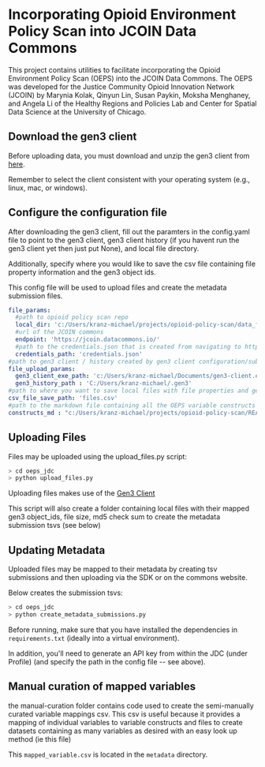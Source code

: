 # Incorporating Opioid Environment Policy Scan into JCOIN Data Commons

This project contains utilities to facilitate incorporating the Opioid
Environment Policy Scan (OEPS) into the JCOIN Data Commons. The OEPS was
developed for the Justice Community Opioid Innovation Network (JCOIN) by
Marynia Kolak, Qinyun Lin, Susan Paykin, Moksha Menghaney, and Angela Li of
the Healthy Regions and Policies Lab and Center for Spatial Data Science at
the University of Chicago.

## Download the gen3 client
Before uploading data, you must download and unzip the gen3 client from [here](https://github.com/uc-cdis/cdis-data-client/releases/tag/2021.11).

Remember to select the client consistent with your operating system (e.g., linux, mac, or windows).

## Configure the configuration file

After downloading the gen3 client, fill out the paramters in the config.yaml file to point to the gen3 client, gen3 client history (if you havent run the gen3 client yet then just put None), and local file directory. 

Additionally, specify where you would like to save the csv file containing file property information and the gen3 object ids. 

This config file will be used to upload files and create the metadata submission files.


```yaml
file_params:
  #path to opioid policy scan repo
  local_dir: 'c:/Users/kranz-michael/projects/opioid-policy-scan/data_final'
  #url of the JCOIN commons
  endpoint: 'https://jcoin.datacommons.io/'
  #path to the credentials.json that is created from navigating to https://jcoin.datacommons.io/identity# --> Create API Key
  credentials_path: 'credentials.json'
#path to gen3 client / history created by gen3 client configuration/submissions
file_upload_params:
  gen3_client_exe_path: 'c:/Users/kranz-michael/Documents/gen3-client.exe'
  gen3_history_path : 'C:/Users/kranz-michael/.gen3'
#path to where you want to save local files with file properties and gen3 object ids
csv_file_save_path: 'files.csv'
#path to the markdown file containing all the OEPS variable constructs
constructs_md : "c:/Users/kranz-michael/projects/opioid-policy-scan/README.md"
```

## Uploading Files

Files may be uploaded using the upload_files.py script:

```bash
> cd oeps_jdc
> python upload_files.py
```

Uploading files makes use of the [Gen3 Client](https://github.com/uc-cdis/cdis-data-client/releases)

This script will also create a folder containing local files with their mapped
gen3 object_ids, file size, md5 check sum to create the metadata submission tsvs (see below)
## Updating Metadata

Uploaded files may be mapped to their metadata by creating tsv submissions 
and then uploading via the SDK or on the commons website.

Below creates the submission tsvs:

```bash
> cd oeps_jdc
> python create_metadata_submissions.py
```

Before running, make sure that you
have installed the dependencies in `requirements.txt` (ideally into a virtual
environment).

 In addition, you'll need to generate an API key from within the
JDC (under Profile) (and specify the path in the config file -- see above). 

## Manual curation of mapped variables

the manual-curation folder contains code used to create the semi-manually curated variable mappings csv. This csv is useful because it provides a mapping of individual variables to variable constructs and files to create datasets containing as many variables as desired with an easy look up method 
(ie this file)

This `mapped_variable.csv` is located in the `metadata` directory.
